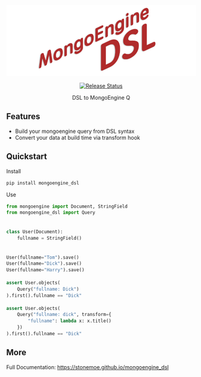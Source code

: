 <center>

![Logo](docs/assets/logo.png)

<a href="https://pypi.python.org/pypi/mongoengine_dsl">
    <img src="https://img.shields.io/pypi/v/mongoengine_dsl.svg" alt="Release Status">
</a>

DSL to MongoEngine Q

</center>

<!--intro-start-->

## Features

* Build your mongoengine query from DSL syntax
* Convert your data at build time via transform hook

## Quickstart

Install

```bash
pip install mongoengine_dsl
```

Use

```python
from mongoengine import Document, StringField
from mongoengine_dsl import Query


class User(Document):
    fullname = StringField()


User(fullname="Tom").save()
User(fullname="Dick").save()
User(fullname="Harry").save()

assert User.objects(
    Query("fullname: Dick")
).first().fullname == "Dick"

assert User.objects(
    Query("fullname: dick", transform={
        "fullname": lambda x: x.title()
    })
).first().fullname == "Dick"
```

<!--intro-end-->

## More
Full Documentation: <https://stonemoe.github.io/mongoengine_dsl>
